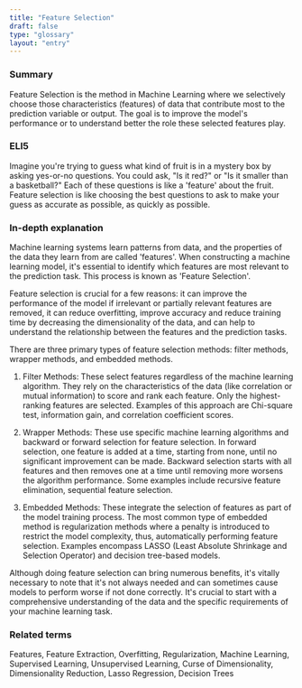 ```yaml
---
title: "Feature Selection"
draft: false
type: "glossary"
layout: "entry"
---
```


### Summary
Feature Selection is the method in Machine Learning where we selectively choose those characteristics (features) of data that contribute most to the prediction variable or output. The goal is to improve the model's performance or to understand better the role these selected features play.

### ELI5
Imagine you're trying to guess what kind of fruit is in a mystery box by asking yes-or-no questions. You could ask, "Is it red?" or "Is it smaller than a basketball?" Each of these questions is like a 'feature' about the fruit. Feature selection is like choosing the best questions to ask to make your guess as accurate as possible, as quickly as possible.

### In-depth explanation
Machine learning systems learn patterns from data, and the properties of the data they learn from are called 'features'. When constructing a machine learning model, it's essential to identify which features are most relevant to the prediction task. This process is known as 'Feature Selection'.

Feature selection is crucial for a few reasons: it can improve the performance of the model if irrelevant or partially relevant features are removed, it can reduce overfitting, improve accuracy and reduce training time by decreasing the dimensionality of the data, and can help to understand the relationship between the features and the prediction tasks.

There are three primary types of feature selection methods: filter methods, wrapper methods, and embedded methods. 

1. Filter Methods: These select features regardless of the machine learning algorithm. They rely on the characteristics of the data (like correlation or mutual information) to score and rank each feature. Only the highest-ranking features are selected. Examples of this approach are Chi-square test, information gain, and correlation coefficient scores.

2. Wrapper Methods: These use specific machine learning algorithms and backward or forward selection for feature selection. In forward selection, one feature is added at a time, starting from none, until no significant improvement can be made. Backward selection starts with all features and then removes one at a time until removing more worsens the algorithm performance. Some examples include recursive feature elimination, sequential feature selection.

3. Embedded Methods: These integrate the selection of features as part of the model training process. The most common type of embedded method is regularization methods where a penalty is introduced to restrict the model complexity, thus, automatically performing feature selection. Examples encompass LASSO (Least Absolute Shrinkage and Selection Operator) and decision tree-based models.

Although doing feature selection can bring numerous benefits, it's vitally necessary to note that it's not always needed and can sometimes cause models to perform worse if not done correctly. It's crucial to start with a comprehensive understanding of the data and the specific requirements of your machine learning task. 

### Related terms
Features, Feature Extraction, Overfitting, Regularization, Machine Learning, Supervised Learning, Unsupervised Learning, Curse of Dimensionality, Dimensionality Reduction, Lasso Regression, Decision Trees

